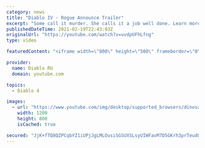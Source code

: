 ```yaml
---
category: news
title: "Diablo IV - Rogue Announce Trailer"
excerpt: "Some call it murder. She calls it a job well done. Learn more at Diablo4.com. The Rogue is the newest addition to the Diablo IV ..."
publishedDateTime: 2021-02-19T22:43:03Z
originalUrl: "https://youtube.com/watch?v=uvdpUFhLfng"
type: video

featuredContent: "<iframe width=\"800\" height=\"500\" frameborder=\"0\" src=\"https://www.youtube.com/embed/uvdpUFhLfng\" allow=\"accelerometer; autoplay; encrypted-media; gyroscope; picture-in-picture\" allowfullscreen></iframe>"

provider:
  name: Diablo RU
  domain: youtube.com

topics:
  - Diablo 4

images:
  - url: "https://www.youtube.com/img/desktop/supported_browsers/dinosaur.png"
    width: 1200
    height: 800
    isCached: true

secured: "JjK+fTQ8QZPCqbYZ1iUPjJgLMLOusiSGSUXSLsyUIWFavM7D5GKrh3prTeud8iGXpxjQuTvlauqsfwuIRg3PTYfD745feUtI01/jrby1yh7TphdlM8MrO15cIL0E9vcc/tG+GiV5k3xgFXUnw1Fnh1Ywu/R0LFxsK3Z/OPGH+wO3LdakzsPDsordSMfIUjOhamvvjOMVTTmahsSeinmXrC7u4RICc5MZ9t4ofp6RaZ+tD3Qk0XRjZlwWf5RAF9/8crxDfRw6zpfaLG7brn/lUKRFc1hqSI/o6I9qRsWfdF2bDdtLAnfsdbsAY0RVzLqgOy4XMtuJPgcM8boZENGy8khHcvdlIvFPBpwPKraF/AChHRdLbh/v6bATqgRkbw3WMDK0jc8rDCb1ayNoZ1IWfw==;YOhH2Ysr5evxEsMEm2tM0Q=="
---
```


